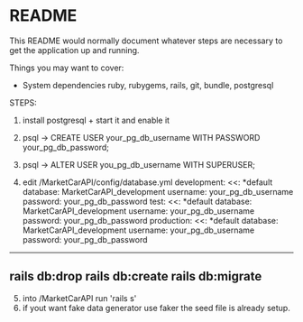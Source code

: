 # README

This README would normally document whatever steps are necessary to get the
application up and running.

Things you may want to cover:

* System dependencies
ruby, rubygems, rails, git, bundle, postgresql

STEPS:

1) install postgresql + start it and enable it
2) psql -> CREATE USER your_pg_db_username WITH PASSWORD your_pg_db_password;
3) psql -> ALTER USER you_pg_db_username WITH SUPERUSER;

4) edit /MarketCarAPI/config/database.yml
	development:
	     <<: *default
  	    database: MarketCarAPI_development
            username: your_pg_db_username
            password: your_pg_db_password
	test:
             <<: *default
            database: MarketCarAPI_development
            username: your_pg_db_username
            password: your_pg_db_password
	production:
             <<: *default
            database: MarketCarAPI_development
            username: your_pg_db_username
            password: your_pg_db_password

-----------------
rails db:drop
rails db:create
rails db:migrate
-----------------

5) into /MarketCarAPI run 'rails s'
6) if yout want fake data generator use faker the seed file is already setup.

